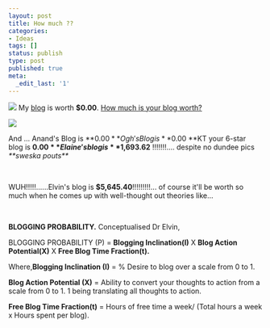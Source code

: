 ```yaml
---
layout: post
title: How much ??
categories:
- Ideas
tags: []
status: publish
type: post
published: true
meta:
  _edit_last: '1'
---
```

![](http://static.flickr.com/23/25822676_789bf55448_t.jpg)  My [blog](http://sweska.blogspot.com/) is worth **$0.00**. [How much is your blog worth?](http://www.business-opportunities.biz/projects/how-much-is-your-blog-worth/)

[ ![](http://technorati.com/pix/tech-logo-embed.gif) ](http://www.technorati.com/)

And ... Anand's Blog is **$0.00 **Ogh's Blog is **$0.00 **KT your 6-star blog is **$0.00 **Elaine's blog is **$1,693.62** !!!!!!!.... despite no dundee pics _\*\*sweska pouts\*\*_

 

WUH!!!!!......Elvin's blog is **$5,645.40**!!!!!!!!!... of course it'll be worth so much when he comes up with well-thought out theories like...

 

**BLOGGING PROBABILITY.** Conceptualised Dr Elvin,

BLOGGING PROBABILITY (P) = **Blogging Inclination(I)** X **Blog Action Potential(X)** X **Free Blog Time Fraction(t).**

Where,**Blogging Inclination (I)** = % Desire to blog over a scale from 0 to 1.

**Blog Action Potential (X)** = Ability to convert your thoughts to action from a scale from 0 to 1. 1 being translating all thoughts to action.

**Free Blog Time Fraction(t)** = Hours of free time a week/ (Total hours a week x Hours spent per blog).
